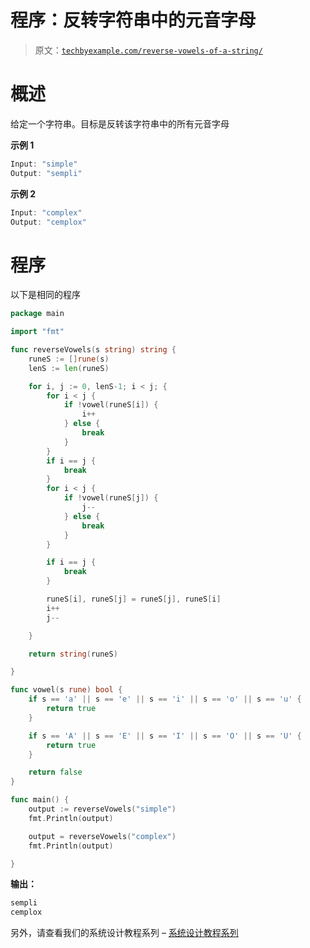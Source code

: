 # 程序：反转字符串中的元音字母

> 原文：[`techbyexample.com/reverse-vowels-of-a-string/`](https://techbyexample.com/reverse-vowels-of-a-string/)

# **概述**

给定一个字符串。目标是反转该字符串中的所有元音字母

**示例 1**

```go
Input: "simple"
Output: "sempli"
```

**示例 2**

```go
Input: "complex"
Output: "cemplox"
```

# **程序**

以下是相同的程序

```go
package main

import "fmt"

func reverseVowels(s string) string {
	runeS := []rune(s)
	lenS := len(runeS)

	for i, j := 0, lenS-1; i < j; {
		for i < j {
			if !vowel(runeS[i]) {
				i++
			} else {
				break
			}
		}
		if i == j {
			break
		}
		for i < j {
			if !vowel(runeS[j]) {
				j--
			} else {
				break
			}
		}

		if i == j {
			break
		}

		runeS[i], runeS[j] = runeS[j], runeS[i]
		i++
		j--

	}

	return string(runeS)

}

func vowel(s rune) bool {
	if s == 'a' || s == 'e' || s == 'i' || s == 'o' || s == 'u' {
		return true
	}

	if s == 'A' || s == 'E' || s == 'I' || s == 'O' || s == 'U' {
		return true
	}

	return false
}

func main() {
	output := reverseVowels("simple")
	fmt.Println(output)

	output = reverseVowels("complex")
	fmt.Println(output)

}
```

**输出：**

```go
sempli
cemplox
```

另外，请查看我们的系统设计教程系列 – [系统设计教程系列](https://techbyexample.com/system-design-questions/)

